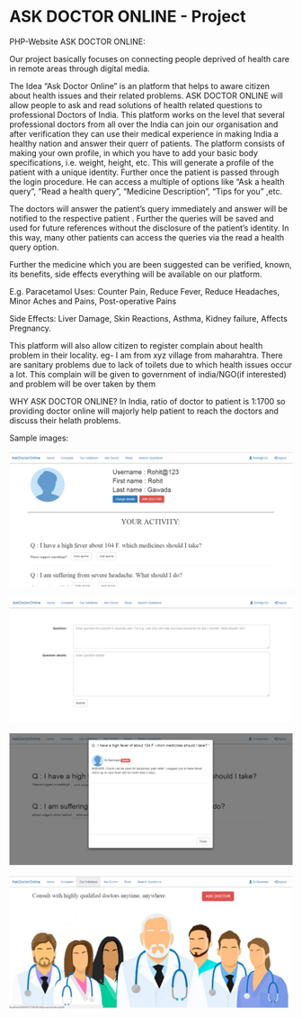 # ASK DOCTOR ONLINE - Project
PHP-Website
ASK DOCTOR ONLINE:

Our project basically focuses on connecting people deprived of health care 
in remote areas through digital media.

The Idea “Ask Doctor Online” is an platform that helps to aware citizen about health issues 
and their related problems.
ASK DOCTOR ONLINE will allow people to ask  and read solutions of health related questions to 
professional Doctors of India.
This platform works on the level that several professional doctors from all
 over the India can join our organisation and after verification they can use their medical
 experience in making India a healthy nation and answer their querr of patients.
The platform consists of making your own profile, in which you have to add your basic body 
specifications, i.e. weight, height, etc. This will generate a profile of the patient with a 
unique identity. Further once the patient is passed through the login procedure. 
He can access a multiple of options like “Ask a health query”, “Read a health query”, 
“Medicine Description”, “Tips for you” ,etc.


The doctors will answer the patient’s query immediately and answer will be 
notified to the respective patient . Further the queries will be saved and 
used for future references without the disclosure of the patient’s identity. 
In this way, many other patients can access the queries via the read a health query option.


Further the medicine which you are been suggested can be verified, known, its benefits, 
side effects everything will be available on our platform. 

E.g. Paracetamol
Uses: Counter Pain, Reduce Fever, Reduce Headaches, Minor Aches 
and Pains, Post-operative Pains

Side Effects: Liver Damage, Skin Reactions, Asthma, Kidney failure, Affects Pregnancy.


This platform will also allow citizen to register complain about health problem in their locality.
eg- I am from xyz village from maharahtra. There are sanitary problems due to lack of toilets 
due to which health issues occur a lot.
This complain will be given to government of india/NGO(if interested) and problem will be over taken by them

WHY ASK DOCTOR ONLINE? 
In India, ratio of doctor to patient is 1:1700 so providing doctor online will majorly help
patient to reach the doctors and discuss their helath problems.

Sample images:<br/><br/>
<img src="Sample Images/smaple1.png" /><br/><br/>
<img src="Sample Images/smaple2.png"/><br/><br/>
<img src="Sample Images/smaple3.png"/><br/><br/>
<img src="Sample Images/smaple4.png"/>
